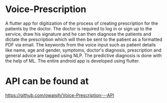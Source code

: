 # Voice-Prescription

A flutter app for digitization of the process of creating prescription for the patients by the doctor. The doctor is required to log in or sign up to the service, draw his signature and he can then diagnose the patients and dictate the prescription which will then be sent to the patient as a formatted PDF via email.
The keywords from the voice input such as patient details like name, age and gender, symptoms, doctor's diagnosis, prescription and general advice are tagged using NLP.
The predictive diagnosis is done with the help of ML.
The entire android app is developed using flutter. 

# API can be found at
https://github.com/owaisjh/Voice-Prescription---API

